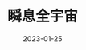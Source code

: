 ---
layout: movie-review
title: 瞬息全宇宙
description:
category: 电影
img: assets/img/movie/2023/shun_xi_quan_yu_zhou.webp
star: 4
date: 2023-01-25
---